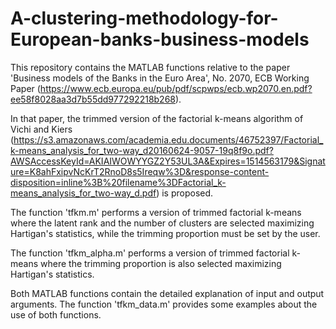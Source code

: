 # A-clustering-methodology-for-European-banks-business-models
This repository contains the MATLAB functions relative to the paper 'Business models of the Banks in the Euro Area', No. 2070, ECB Working Paper (https://www.ecb.europa.eu/pub/pdf/scpwps/ecb.wp2070.en.pdf?ee58f8028aa3d7b55dd977292218b268). 

In that paper, the trimmed version of the factorial k-means algorithm of Vichi and Kiers (https://s3.amazonaws.com/academia.edu.documents/46752397/Factorial_k-means_analysis_for_two-way_d20160624-9057-19q8f9o.pdf?AWSAccessKeyId=AKIAIWOWYYGZ2Y53UL3A&Expires=1514563179&Signature=K8ahFxipvNcKrT2RnoD8s5Ireqw%3D&response-content-disposition=inline%3B%20filename%3DFactorial_k-means_analysis_for_two-way_d.pdf) is proposed.

The function 'tfkm.m' performs a version of trimmed factorial k-means where the latent rank and the number of clusters are selected maximizing Hartigan's statistics, while the trimming proportion must be set by the user.

The function 'tfkm_alpha.m' performs a version of trimmed factorial k-means where the trimming proportion is also selected maximizing Hartigan's statistics. 

Both MATLAB functions contain the detailed explanation of input and output arguments.
The function 'tfkm_data.m' provides some examples about the use of both functions.
